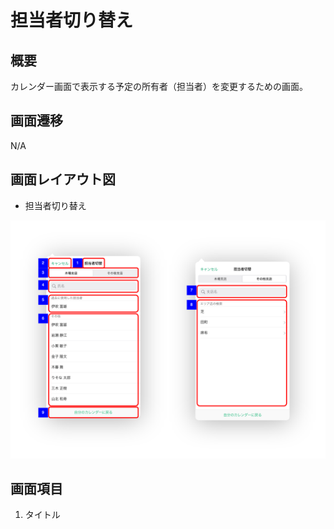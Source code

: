 # 担当者切り替え

## 概要

カレンダー画面で表示する予定の所有者（担当者）を変更するための画面。

## 画面遷移

N/A

## 画面レイアウト図

- 担当者切り替え

![担当者切り替え](./images/担当者切り替え.drawio.png)

## 画面項目

1. タイトル
